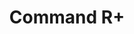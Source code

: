 ---
title: Command R+
training:
  code:
    pretraining:
      value: 1
    finetuning:
      value: 1
    alignment:
      value: 1
  data:
    pretraining:
      value: 1
    sft:
      value: 1
    alignment:
      value: 1
evaluation:
  code:
    general:
      value: Unknown
    safety:
      value: Unknown
  data:
    utility:
      value: 1
    safety:
      value: 1
deployment:
  code:
    inference:
      value: 4
      license: C4AI
  data:
    weights:
      value: 4
      license: C4AI

---